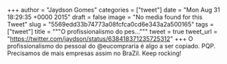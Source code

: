 
+++
author = "Jaydson Gomes"
categories = ["tweet"]
date = "Mon Aug 31 18:29:35 +0000 2015"
draft = false
image = "No media found for this Tweet"
slug = "5569edd33b74773a08fcfca0cd6e343a2a500165"
tags = ["tweet"]
title = """O profissionalismo do pes..."""
tweet = true
tweet_url = "https://twitter.com/jaydson/status/638418371235725312"
+++
O profissionalismo do pessoal do @eucompraria é algo a ser copiado. PQP. Precisamos de mais empresas assim no BraZil. Keep rocking!
